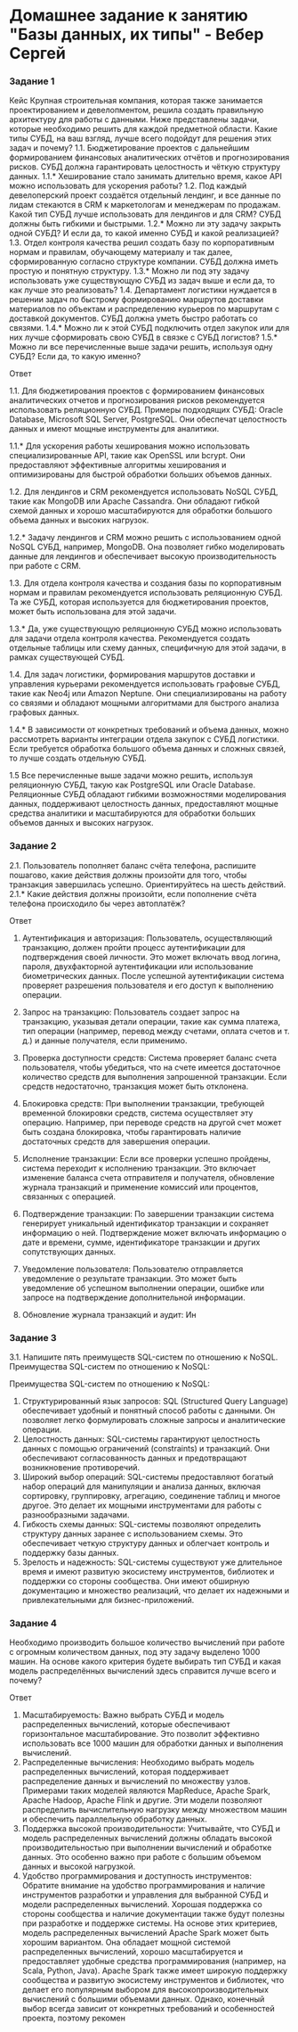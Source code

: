 # Домашнее задание к занятию "Базы данных, их типы" - Вебер Сергей


### Задание 1
Кейс
Крупная строительная компания, которая также занимается проектированием и девелопментом, решила создать правильную архитектуру для работы с данными. Ниже представлены задачи, которые необходимо решить для каждой предметной области.
Какие типы СУБД, на ваш взгляд, лучше всего подойдут для решения этих задач и почему?
1.1. Бюджетирование проектов с дальнейшим формированием финансовых аналитических отчётов и прогнозирования рисков. СУБД должна гарантировать целостность и чёткую структуру данных.
1.1.* Хеширование стало занимать длительно время, какое API можно использовать для ускорения работы?
1.2. Под каждый девелоперский проект создаётся отдельный лендинг, и все данные по лидам стекаются в CRM к маркетологам и менеджерам по продажам. Какой тип СУБД лучше использовать для лендингов и для CRM? СУБД должны быть гибкими и быстрыми.
1.2.* Можно ли эту задачу закрыть одной СУБД? И если да, то какой именно СУБД и какой реализацией?
1.3. Отдел контроля качества решил создать базу по корпоративным нормам и правилам, обучающему материалу и так далее, сформированную согласно структуре компании. СУБД должна иметь простую и понятную структуру.
1.3.* Можно ли под эту задачу использовать уже существующую СУБД из задач выше и если да, то как лучше это реализовать?
1.4. Департамент логистики нуждается в решении задач по быстрому формированию маршрутов доставки материалов по объектам и распределению курьеров по маршрутам с доставкой документов. СУБД должна уметь быстро работать со связями.
1.4.* Можно ли к этой СУБД подключить отдел закупок или для них лучше сформировать свою СУБД в связке с СУБД логистов?
1.5.* Можно ли все перечисленные выше задачи решить, используя одну СУБД? Если да, то какую именно?

Ответ

1.1. Для бюджетирования проектов с формированием финансовых аналитических отчетов и прогнозирования рисков рекомендуется использовать реляционную СУБД. Примеры подходящих СУБД: Oracle Database, Microsoft SQL Server, PostgreSQL. Они обеспечат целостность данных и имеют мощные инструменты для аналитики.

1.1.* Для ускорения работы хеширования можно использовать специализированные API, такие как OpenSSL или bcrypt. Они предоставляют эффективные алгоритмы хеширования и оптимизированы для быстрой обработки больших объемов данных.

1.2. Для лендингов и CRM рекомендуется использовать NoSQL СУБД, такие как MongoDB или Apache Cassandra. Они обладают гибкой схемой данных и хорошо масштабируются для обработки большого объема данных и высоких нагрузок.

1.2.* Задачу лендингов и CRM можно решить с использованием одной NoSQL СУБД, например, MongoDB. Она позволяет гибко моделировать данные для лендингов и обеспечивает высокую производительность при работе с CRM.

1.3. Для отдела контроля качества и создания базы по корпоративным нормам и правилам рекомендуется использовать реляционную СУБД. Та же СУБД, которая используется для бюджетирования проектов, может быть использована для этой задачи.

1.3.* Да, уже существующую реляционную СУБД можно использовать для задачи отдела контроля качества. Рекомендуется создать отдельные таблицы или схему данных, специфичную для этой задачи, в рамках существующей СУБД.

1.4. Для задач логистики, формирования маршрутов доставки и управления курьерами рекомендуется использовать графовые СУБД, такие как Neo4j или Amazon Neptune. Они специализированы на работу со связями и обладают мощными алгоритмами для быстрого анализа графовых данных.

1.4.* В зависимости от конкретных требований и объема данных, можно рассмотреть варианты интеграции отдела закупок с СУБД логистики. Если требуется обработка большого объема данных и сложных связей, то лучше создать отдельную СУБД.

1.5 Все перечисленные выше задачи можно решить, используя реляционную СУБД, такую как PostgreSQL или Oracle Database. Реляционные СУБД обладают гибкими возможностями моделирования данных, поддерживают целостность данных, предоставляют мощные средства аналитики и масштабируются для обработки больших объемов данных и высоких нагрузок. 

### Задание 2

2.1. Пользователь пополняет баланс счёта телефона, распишите пошагово, какие действия должны произойти для того, чтобы транзакция завершилась успешно. Ориентируйтесь на шесть действий.
2.1.* Какие действия должны произойти, если пополнение счёта телефона происходило бы через автоплатёж?

Ответ

1. Аутентификация и авторизация: Пользователь, осуществляющий транзакцию, должен пройти процесс аутентификации для подтверждения своей личности. Это может включать ввод логина, пароля, двухфакторной аутентификации или использование биометрических данных. После успешной аутентификации система проверяет разрешения пользователя и его доступ к выполнению операции.

2. Запрос на транзакцию: Пользователь создает запрос на транзакцию, указывая детали операции, такие как сумма платежа, тип операции (например, перевод между счетами, оплата счетов и т. д.) и данные получателя, если применимо.

3. Проверка доступности средств: Система проверяет баланс счета пользователя, чтобы убедиться, что на счете имеется достаточное количество средств для выполнения запрошенной транзакции. Если средств недостаточно, транзакция может быть отклонена.

4. Блокировка средств: При выполнении транзакции, требующей временной блокировки средств, система осуществляет эту операцию. Например, при переводе средств на другой счет может быть создана блокировка, чтобы гарантировать наличие достаточных средств для завершения операции.

5. Исполнение транзакции: Если все проверки успешно пройдены, система переходит к исполнению транзакции. Это включает изменение баланса счета отправителя и получателя, обновление журнала транзакций и применение комиссий или процентов, связанных с операцией.

6. Подтверждение транзакции: По завершении транзакции система генерирует уникальный идентификатор транзакции и сохраняет информацию о ней. Подтверждение может включать информацию о дате и времени, сумме, идентификаторе транзакции и других сопутствующих данных.

7. Уведомление пользователя: Пользователю отправляется уведомление о результате транзакции. Это может быть уведомление об успешном выполнении операции, ошибке или запросе на подтверждение дополнительной информации.

8. Обновление журнала транзакций и аудит: Ин

### Задание 3

3.1. Напишите пять преимуществ SQL-систем по отношению к NoSQL.
Преимущества SQL-систем по отношению к NoSQL:

Преимущества SQL-систем по отношению к NoSQL:

1. Структурированный язык запросов: SQL (Structured Query Language) обеспечивает удобный и понятный способ работы с данными. Он позволяет легко формулировать сложные запросы и аналитические операции.
2. Целостность данных: SQL-системы гарантируют целостность данных с помощью ограничений (constraints) и транзакций. Они обеспечивают согласованность данных и предотвращают возникновение противоречий.
3. Широкий выбор операций: SQL-системы предоставляют богатый набор операций для манипуляции и анализа данных, включая сортировку, группировку, агрегацию, соединение таблиц и многое другое. Это делает их мощными инструментами для работы с разнообразными задачами.
4. Гибкость схемы данных: SQL-системы позволяют определить структуру данных заранее с использованием схемы. Это обеспечивает четкую структуру данных и облегчает контроль и поддержку базы данных.
5. Зрелость и надежность: SQL-системы существуют уже длительное время и имеют развитую экосистему инструментов, библиотек и поддержки со стороны сообщества. Они имеют обширную документацию и множество реализаций, что делает их надежными и привлекательными для бизнес-приложений.

### Задание 4

Необходимо производить большое количество вычислений при работе с огромным количеством данных, под эту задачу выделено 1000 машин.
На основе какого критерия будете выбирать тип СУБД и какая модель распределённых вычислений здесь справится лучше всего и почему?

Ответ

1. Масштабируемость: Важно выбрать СУБД и модель распределенных вычислений, которые обеспечивают горизонтальное масштабирование. Это позволит эффективно использовать все 1000 машин для обработки данных и выполнения вычислений.
2. Распределенные вычисления: Необходимо выбрать модель распределенных вычислений, которая поддерживает распределение данных и вычислений по множеству узлов. Примерами таких моделей являются MapReduce, Apache Spark, Apache Hadoop, Apache Flink и другие. Эти модели позволяют распределить вычислительную нагрузку между множеством машин и обеспечить параллельную обработку данных.
3. Поддержка высокой производительности: Учитывайте, что СУБД и модель распределенных вычислений должны обладать высокой производительностью при выполнении вычислений и обработке данных. Это особенно важно при работе с большим объемом данных и высокой нагрузкой.
4. Удобство программирования и доступность инструментов: Обратите внимание на удобство программирования и наличие инструментов разработки и управления для выбранной СУБД и модели распределенных вычислений. Хорошая поддержка со стороны сообщества и наличие документации также будут полезны при разработке и поддержке системы.
На основе этих критериев, модель распределенных вычислений Apache Spark может быть хорошим вариантом. Она обладает мощной системой распределенных вычислений, хорошо масштабируется и предоставляет удобные средства программирования (например, на Scala, Python, Java). Apache Spark также имеет широкую поддержку сообщества и развитую экосистему инструментов и библиотек, что делает его популярным выбором для высокопроизводительных вычислений с большими объемами данных. Однако, конечный выбор всегда зависит от конкретных требований и особенностей проекта, поэтому рекомен


